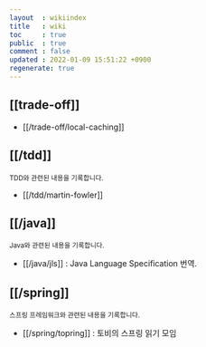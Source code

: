 ```yaml
---
layout  : wikiindex
title   : wiki
toc     : true
public  : true
comment : false
updated : 2022-01-09 15:51:22 +0900
regenerate: true
---
```


## [[trade-off]]
* [[/trade-off/local-caching]]

## [[/tdd]]
<small>TDD와 관련된 내용을 기록합니다.</small>
* [[/tdd/martin-fowler]]

## [[/java]]
<small>Java와 관련된 내용을 기록합니다.</small>
* [[/java/jls]] : Java Language Specification 번역.


## [[/spring]]
<small>스프링 프레임워크와 관련된 내용을 기록합니다.</small>
* [[/spring/topring]] : 토비의 스프링 읽기 모임
